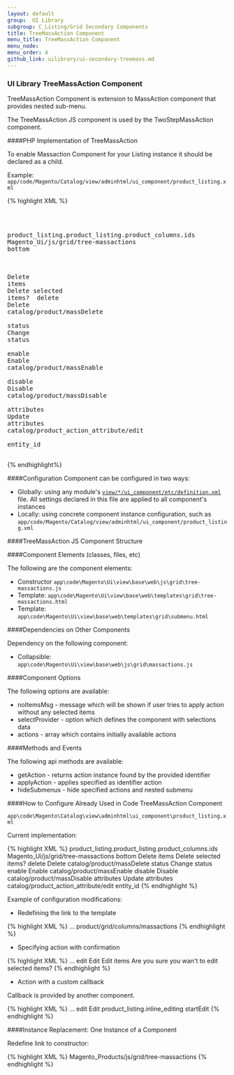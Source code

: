 ```yaml
---
layout: default
group:  UI Library
subgroup: C_Listing/Grid Secondary Components
title: TreeMassAction Component
menu_title: TreeMassAction Component
menu_node:
menu_order: 4
github_link: uilibrary/ui-secondary-treemass.md
---
```


<h3 id="treemass">UI Library TreeMassAction Component</h3>

TreeMassAction Component is extension to MassAction component that provides nested sub-menu. 

The TreeMassAction JS component is used by the TwoStepMassAction component.

####PHP Implementation of TreeMassAction

To enable Massaction Component for your Listing instance it should be declared as a child.

Example:
`app/code/Magento/Catalog/view/adminhtml/ui_component/product_listing.xml`

{% highlight XML %}
<listing xmlns:xsi="http://www.w3.org/2001/XMLSchema-instance" xsi:noNamespaceSchemaLocation="../../../../Ui/etc/ui_configuration.xsd">
    <massaction name="listing_massaction">
        <argument name="data" xsi:type="array">
            <item name="config" xsi:type="array">
                <item name="selectProvider" xsi:type="string">product_listing.product_listing.product_columns.ids</item>
                <item name="component" xsi:type="string">Magento_Ui/js/grid/tree-massactions</item>
                <item name="displayArea" xsi:type="string">bottom</item>
                <item name="actions" xsi:type="array">
                    <item name="delete" xsi:type="array">
                        <item name="confirm" xsi:type="array">
                            <item name="title" xsi:type="string" translate="true">Delete items</item>
                            <item name="message" xsi:type="string" translate="true">Delete selected items?</item>
                        </item>
                        <item name="type" xsi:type="string">delete</item>
                        <item name="label" xsi:type="string" translate="true">Delete</item>
                        <item name="url" xsi:type="string">catalog/product/massDelete</item>
                    </item>
                    <item name="status" xsi:type="array">
                        <item name="type" xsi:type="string">status</item>
                        <item name="label" xsi:type="string" translate="true">Change status</item>
                        <item name="actions" xsi:type="array">
                            <item name="0" xsi:type="array">
                                <item name="type" xsi:type="string">enable</item>
                                <item name="label" xsi:type="string" translate="true">Enable</item>
                                <item name="url" xsi:type="string">catalog/product/massEnable</item>
                            </item>
                            <item name="1" xsi:type="array">
                                <item name="type" xsi:type="string">disable</item>
                                <item name="label" xsi:type="string" translate="true">Disable</item>
                                <item name="url" xsi:type="string">catalog/product/massDisable</item>
                            </item>
                        </item>
                    </item>
                    <item name="attributes" xsi:type="array">
                        <item name="type" xsi:type="string">attributes</item>
                        <item name="label" xsi:type="string" translate="true">Update attributes</item>
                        <item name="url" xsi:type="string">catalog/product_action_attribute/edit</item>
                    </item>
                </item>
                <item name="indexField" xsi:type="string">entity_id</item>
            </item>
        </argument>
    </massaction>
</listing>
{% endhighlight%}

####Configuration
Component can be configured in two ways:

* Globally: using any module's <a href="{{ site.gdeurl }}ui-library/ui-definition.html">`view/*/ui_component/etc/definition.xml`</a> file. All settings declared in this file are applied to all component's instances
* Locally: using concrete component instance configuration, such as `app/code/Magento/Catalog/view/adminhtml/ui_component/product_listing.xml`

####TreeMassAction JS Component Structure

####Component Elements (classes, files, etc)

The following are the component elements:

* Constructor `app\code\Magento\Ui\view\base\web\js\grid\tree-massactions.js`
* Template: `app\code\Magento\Ui\view\base\web\templates\grid\tree-massactions.html`
* Template: `app\code\Magento\Ui\view\base\web\templates\grid\submenu.html`

####Dependencies on Other Components

Dependency on the following component:

* Collapsible: `app\code\Magento\Ui\view\base\web\js\grid\massactions.js`

####Component Options

The following options are available:

* noItemsMsg - message which will be shown if user tries to apply action without any selected items
* selectProvider - option which defines the component with selections data
* actions - array which contains initially available actions

####Methods and Events

The following api methods are available:

* getAction - returns action instance found by the provided identifier
* applyAction - applies specified as identifier action
* hideSubmenus - hide specified actions and nested submenu

####How to Configure Already Used in Code TreeMassAction Component

`app\code\Magento\Catalog\view\adminhtml\ui_component\product_listing.xml`

Current implementation:

{% highlight XML %}
<massaction name="listing_massaction">
    <argument name="data" xsi:type="array">
        <item name="config" xsi:type="array">
            <item name="selectProvider" xsi:type="string">product_listing.product_listing.product_columns.ids</item>
            <item name="component" xsi:type="string">Magento_Ui/js/grid/tree-massactions</item>
            <item name="displayArea" xsi:type="string">bottom</item>
            <item name="actions" xsi:type="array">
                <item name="delete" xsi:type="array">
                    <item name="confirm" xsi:type="array">
                        <item name="title" xsi:type="string" translate="true">Delete items</item>
                        <item name="message" xsi:type="string" translate="true">Delete selected items?</item>
                    </item>
                    <item name="type" xsi:type="string">delete</item>
                    <item name="label" xsi:type="string" translate="true">Delete</item>
                    <item name="url" xsi:type="string">catalog/product/massDelete</item>
                </item>
                <item name="status" xsi:type="array">
                    <item name="type" xsi:type="string">status</item>
                    <item name="label" xsi:type="string" translate="true">Change status</item>
                    <item name="actions" xsi:type="array">
                        <item name="0" xsi:type="array">
                            <item name="type" xsi:type="string">enable</item>
                            <item name="label" xsi:type="string" translate="true">Enable</item>
                            <item name="url" xsi:type="string">catalog/product/massEnable</item>
                        </item>
                        <item name="1" xsi:type="array">
                            <item name="type" xsi:type="string">disable</item>
                            <item name="label" xsi:type="string" translate="true">Disable</item>
                            <item name="url" xsi:type="string">catalog/product/massDisable</item>
                        </item>
                    </item>
                </item>
                <item name="attributes" xsi:type="array">
                    <item name="type" xsi:type="string">attributes</item>
                    <item name="label" xsi:type="string" translate="true">Update attributes</item>
                    <item name="url" xsi:type="string">catalog/product_action_attribute/edit</item>
                </item>
            </item>
            <item name="indexField" xsi:type="string">entity_id</item>
        </item>
    </argument>
</massaction>
{% endhighlight %}

Example of configuration modifications:

* Redefining the link to the template

{% highlight XML %}
<massaction name="listing_massaction">
    <argument name="data" xsi:type="array">
        ...
        <item name="config" xsi:type="array">
            <item name="template" xsi:type="string">product/grid/columns/massactions</item>
        </item>
    </argument>
</massaction>
{% endhighlight %}

* Specifying action with confirmation

{% highlight XML %}
<massaction name="listing_massaction">
    <argument name="data" xsi:type="array">
        ...
        <item name="config" xsi:type="array">
            <item name="actions" xsi:type="array">
                <item name="0" xsi:type="array">
                    <item name="type" xsi:type="string">edit</item>
                    <item name="label" xsi:type="string" translate="true">Edit</item>
                    <item name="confirm" xsi:type="array">
                        <item name="title" xsi:type="string" translate="true">Edit items</item>
                        <item name="message" xsi:type="string" translate="true">Are you sure you wan't to edit selected items?</item>
                    </item>
                </item>
            </item>
        </item>
    </argument>
</massaction>
{% endhighlight %}

* Action with a custom callback

Callback is provided by another component.

{% highlight XML %}
<massaction name="listing_massaction">
    <argument name="data" xsi:type="array">
        ...
        <item name="config" xsi:type="array">
            <item name="actions" xsi:type="array">
                <item name="0" xsi:type="array">
                    <item name="type" xsi:type="string">edit</item>
                    <item name="label" xsi:type="string" translate="true">Edit</item>
                    <item name="callback" xsi:type="array">
                        <item name="provider" xsi:type="string">product_listing.inline_editing</item>
                        <item name="target" xsi:type="string">startEdit</item>
                    </item>
                </item>
            </item>
        </item>
    </argument>
</massaction>
{% endhighlight %}

####Instance Replacement: One Instance of a Component

Redefine link to constructor:

{% highlight XML %}
<massaction name="listing_massaction">
    <argument name="data" xsi:type="array">
        <item name="config" xsi:type="array">
            <item name="component" xsi:type="string">Magento_Products/js/grid/tree-massactions</item>
        </item>
    </argument>
</massaction>
{% endhighlight %}
